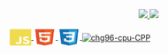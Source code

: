 <div align="center">
  <a href="https://github.com/chg96-cpu">
  <img height="180em" src="https://github-readme-stats.vercel.app/api?username=chg96-cpu&show_icons=true&theme=dracula&include_all_commits=true&count_private=true"/>
  <img height="180em" src="https://github-readme-stats.vercel.app/api/top-langs/?username=chg96-cpu&layout=compact&langs_count=7&theme=dracula"/>
</div>
<div style="display: inline_block"><br>
  <img align="center" alt="chg96-cpu-Js" height="30" width="40" src="https://raw.githubusercontent.com/devicons/devicon/master/icons/javascript/javascript-plain.svg">
  <img align="center" alt="chg96-cpu-HTML" height="30" width="40" src="https://raw.githubusercontent.com/devicons/devicon/master/icons/html5/html5-original.svg">
  <img align="center" alt="chg96-cpu-CSS" height="30" width="40" src="https://raw.githubusercontent.com/devicons/devicon/master/icons/css3/css3-original.svg">
  <img align="center" alt="chg96-cpu-CPP" height="30" width="40" src="https://raw.githubusercontent.com/devicons/devicon/master/icons/cpp/cpp-original.svg">

</div>
  
